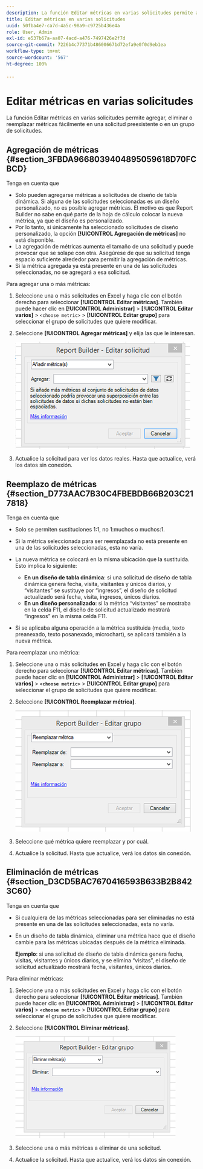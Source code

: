 ```yaml
---
description: La función Editar métricas en varias solicitudes permite agregar, eliminar o reemplazar métricas fácilmente en una solicitud preexistente o en un grupo de solicitudes.
title: Editar métricas en varias solicitudes
uuid: 50fba4e7-ca7d-4a5c-98a9-c9725b436e4a
role: User, Admin
exl-id: e537b67a-aa07-4acd-a476-7497426e2f7d
source-git-commit: 7226b4c77371b486006671d72efa9e0f0d9eb1ea
workflow-type: tm+mt
source-wordcount: '567'
ht-degree: 100%

---
```


# Editar métricas en varias solicitudes

La función Editar métricas en varias solicitudes permite agregar, eliminar o reemplazar métricas fácilmente en una solicitud preexistente o en un grupo de solicitudes.

## Agregación de métricas {#section_3FBDA9668039404895059618D70FCBCD}

Tenga en cuenta que

* Solo pueden agregarse métricas a solicitudes de diseño de tabla dinámica. Si alguna de las solicitudes seleccionadas es un diseño personalizado, no es posible agregar métricas. El motivo es que Report Builder no sabe en qué parte de la hoja de cálculo colocar la nueva métrica, ya que el diseño es personalizado.
* Por lo tanto, si únicamente ha seleccionado solicitudes de diseño personalizado, la opción **[!UICONTROL Agregación de métricas]** no está disponible.
* La agregación de métricas aumenta el tamaño de una solicitud y puede provocar que se solape con otra. Asegúrese de que su solicitud tenga espacio suficiente alrededor para permitir la agregación de métricas.
* Si la métrica agregada ya está presente en una de las solicitudes seleccionadas, no se agregará a esa solicitud.

Para agregar una o más métricas:

1. Seleccione una o más solicitudes en Excel y haga clic con el botón derecho para seleccionar **[!UICONTROL Editar métricas]**. También puede hacer clic en **[!UICONTROL Administrar]** > **[!UICONTROL Editar varios]** > `<choose metric>` > **[!UICONTROL Editar grupo]** para seleccionar el grupo de solicitudes que quiere modificar.
1. Seleccione **[!UICONTROL Agregar métricas]** y elija las que le interesan.

   ![](assets/add_metric.png)

1. Actualice la solicitud para ver los datos reales. Hasta que actualice, verá los datos sin conexión.

## Reemplazo de métricas {#section_D773AAC7B30C4FBEBDB66B203C217818}

Tenga en cuenta que

* Solo se permiten sustituciones 1:1, no 1:muchos o muchos:1.
* Si la métrica seleccionada para ser reemplazada no está presente en una de las solicitudes seleccionadas, esta no varía.
* La nueva métrica se colocará en la misma ubicación que la sustituida. Esto implica lo siguiente:

   * **En un diseño de tabla dinámica**: si una solicitud de diseño de tabla dinámica genera fecha, visita, visitantes y únicos diarios, y “visitantes” se sustituye por “ingresos”, el diseño de solicitud actualizado será fecha, visita, ingresos, únicos diarios.
   * **En un diseño personalizado**: si la métrica “visitantes” se mostraba en la celda F11, el diseño de solicitud actualizado mostrará “ingresos” en la misma celda F11.

* Si se aplicaba alguna operación a la métrica sustituida (media, texto preanexado, texto posanexado, microchart), se aplicará también a la nueva métrica.

Para reemplazar una métrica:

1. Seleccione una o más solicitudes en Excel y haga clic con el botón derecho para seleccionar **[!UICONTROL Editar métricas]**. También puede hacer clic en **[!UICONTROL Administrar]** > **[!UICONTROL Editar varios]** > **`<choose metric>`** > **[!UICONTROL Editar grupo]** para seleccionar el grupo de solicitudes que quiere modificar.

1. Seleccione **[!UICONTROL Reemplazar métrica]**.

   ![](assets/replace_metric.png)

1. Seleccione qué métrica quiere reemplazar y por cuál.
1. Actualice la solicitud. Hasta que actualice, verá los datos sin conexión.

## Eliminación de métricas {#section_D3CD5BAC7670416593B633B2B8423C60}

Tenga en cuenta que

* Si cualquiera de las métricas seleccionadas para ser eliminadas no está presente en una de las solicitudes seleccionadas, esta no varía.
* En un diseño de tabla dinámica, eliminar una métrica hace que el diseño cambie para las métricas ubicadas después de la métrica eliminada.

   **Ejemplo**: si una solicitud de diseño de tabla dinámica genera fecha, visitas, visitantes y únicos diarios, y se elimina “visitas”, el diseño de solicitud actualizado mostrará fecha, visitantes, únicos diarios.

Para eliminar métricas:

1. Seleccione una o más solicitudes en Excel y haga clic con el botón derecho para seleccionar **[!UICONTROL Editar métricas]**. También puede hacer clic en **[!UICONTROL Administrar]** > **[!UICONTROL Editar varios]** > **`<choose metric>`** > **[!UICONTROL Editar grupo]** para seleccionar el grupo de solicitudes que quiere modificar.

1. Seleccione **[!UICONTROL Eliminar métricas]**.

   ![](assets/remove_metric.png)

1. Seleccione una o más métricas a eliminar de una solicitud.
1. Actualice la solicitud. Hasta que actualice, verá los datos sin conexión.
